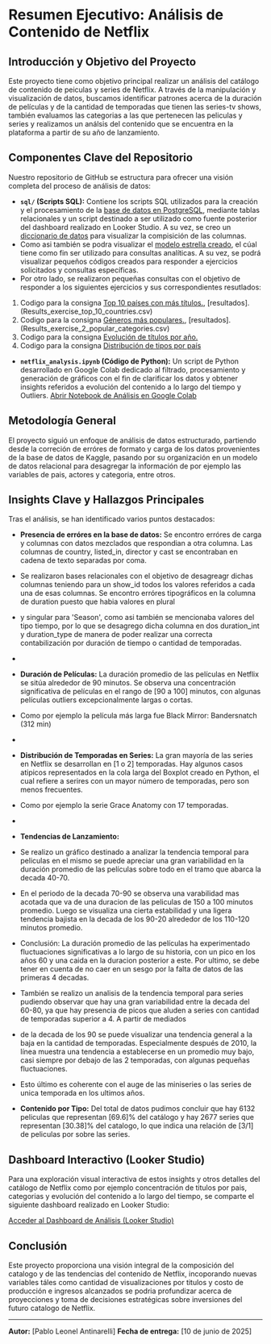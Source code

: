# Resumen Ejecutivo: Análisis de Contenido de Netflix


## Introducción y Objetivo del Proyecto

Este proyecto tiene como objetivo principal realizar un análisis del catálogo de contenido de peiculas y series de Netflix. A través de la manipulación y visualización de datos, buscamos identificar patrones acerca de la duración de películas 
y de la cantidad de temporadas que tienen las series-tv shows, también evaluamos las categorias a las que pertenecen las peliculas y series y realizamos un análsis del contenido que se encuentra en la plataforma a partir de su año de lanzamiento.


## Componentes Clave del Repositorio

Nuestro repositorio de GitHub se estructura para ofrecer una visión completa del proceso de análisis de datos:

* **`sql/` (Scripts SQL):** Contiene los scripts SQL utilizados para la creación y el procesamiento de la [base de datos en PostgreSQL](codigo_estandarizado.sql), mediante tablas relacionales y un script destinado a ser utilizado como fuente posterior del dashboard realizado en Looker Studio. A su vez, se creo un [diccionario de datos](diccionario_de_datos.csv) para visualizar la compisición de las columnas.
* Como asi también se podra visualizar el [modelo estrella creado](modelo_estrella_estandarizado.sql), el cúal tiene como fin ser utilizado para consultas analíticas. A su vez, se podrá visualizar pequeños códigos creados para responder a ejercicios solicitados y consultas específicas.
* Por otro lado, se realizaron pequeñas consultas con el objetivo de responder a los siguientes ejercicios y sus correspondientes resutlados:
 1) Codigo para la consigna [Top 10 países con más títulos.](Exercise_top_10_countries.sql), [resultados].(Results_exercise_top_10_countries.csv)
 2) Codigo para la consigna [Géneros más populares.](Exercise_2_popular_categories.sql), [resultados].(Results_exercise_2_popular_categories.csv)
 3) Codigo para la consigna [Evolución de títulos por año.](Results_exercise_3_titles_per_year.csv)
 4) Codigo para la consigna [Distribución de tipos por país](Results_exercise_4_type_per_country.csv)
* **`netflix_analysis.ipynb` (Código de Python):** Un script de Python desarrollado en Google Colab dedicado al filtrado, procesamiento y generación de gráficos con el fin de clarificar los datos y obtener insights referidos a evolución del contenido a lo largo del tiempo y Outliers.
[Abrir Notebook de Análisis en Google Colab](https://colab.research.google.com/drive/1GZ_hteDzXQfPQ6bIjg5XAKuivhGxQvjV?usp=sharing)

## Metodología General

El proyecto siguió un enfoque de análisis de datos estructurado, partiendo desde la correción de erróres de formato y carga de los datos provenientes de la base de datos de Kaggle, 
pasando por su organización en un modelo de datos relacional para desagregar la información de por ejemplo las variables de pais, actores y categoria, entre otros.


## Insights Clave y Hallazgos Principales

Tras el análisis, se han identificado varios puntos destacados:

* **Presencia de erróres en la base de datos:** Se encontro erróres de carga y columnas con datos mezclados que respondian a otra columna. Las columnas de country, listed_in, director	y cast se encontraban en cadena de texto separadas por coma.
* Se realizaron bases relacionales con el objetivo de desagreagr dichas columnas teniendo para un show_id todos los valores referidos a cada una de esas columnas. Se encontro erróres tipográficos en la columna de duration puesto que habia valores en plural
* y singular para 'Season', como asi también se mencionaba valores del tipo tiempo, por lo que se desagrego dicha columna en dos duration_int y	duration_type de manera de poder realizar una correcta contabilización por duración de tiempo o cantidad de temporadas.
*
* **Duración de Películas:** La duración promedio de las películas en Netflix se sitúa alrededor de 90 minutos. Se observa una concentración significativa de películas en el rango de [90 a 100] minutos, con algunas películas outliers excepcionalmente largas o cortas.
* Como por ejemplo la película más larga fue Black Mirror: Bandersnatch (312 min)
*
* **Distribución de Temporadas en Series:** La gran mayoría de las series en Netflix se desarrollan en [1 o 2] temporadas. Hay algunos casos atipicos representados en la cola larga del Boxplot creado en Python, el cual refiere  a serires con un mayor número de temporadas, pero son menos frecuentes.
* Como por ejemplo la serie Grace Anatomy con 17 temporadas.
* 
* **Tendencias de Lanzamiento:**
* Se realizo un gráfico destinado a analizar la tendencia temporal para peliculas en el mismo se puede apreciar una gran variabilidad en la duración promedio de las películas sobre todo en el tramo que abarca la decada 40-70.
* En el periodo de la decada 70-90 se observa una varabilidad mas acotada que va de una duracion de las peliculas de 150 a 100 minutos promedio. Luego se visualiza una cierta estabilidad y una ligera tendencia bajista en la decada de los 90-20 alrededor de los 110-120 minutos promedio.
* Conclusión: La duración promedio de las películas ha experimentado fluctuaciones significativas a lo largo de su historia, con un pico en los años 60 y una caida en la duracion posterior a este. Por ultimo, se debe tener en cuenta de no caer en un sesgo por la falta de datos de las primeras 4 decadas.

* También se realizo un analisis de la tendencia temporal para series pudiendo observar que hay una gran variabilidad entre la decada del 60-80, ya que hay presencia de picos que aluden a series con cantidad de temporadas superior a 4. A partir de mediados
* de la decada de los 90 se puede visualizar una tendencia general a la baja en la cantidad de temporadas. Especialmente después de 2010, la línea muestra una tendencia a establecerse en un promedio muy bajo, casi siempre por debajo de las 2 temporadas, con algunas pequeñas fluctuaciones.
* Esto último es coherente con el auge de las miniseries o las series de unica temporada en los ultimos años.

* **Contenido por Tipo:** Del total de datos pudimos concluir que hay 6132 peliculas que representan [69.6]% del catálogo y hay 2677 series que representan [30.38]% del catalogo, lo que indica una relación de [3/1] de peliculas por sobre las series.


## Dashboard Interactivo (Looker Studio)

Para una exploración visual interactiva de estos insights y otros detalles del catálogo de Netflix como por ejemplo concentración de titulos por pais, categorias y evolución del contenido a lo largo del tiempo, se comparte el siguiente dashboard realizado en Looker Studio:

[Acceder al Dashboard de Análisis (Looker Studio)](https://lookerstudio.google.com/reporting/0d580124-7616-462e-8409-c1bec239f7c7)

## Conclusión

Este proyecto proporciona una visión integral de la composición del catalogo y de las tendencias del contenido de Netflix, incoporando nuevas variables táles como cantidad de visualizaciones por titulos y costo de producción
e ingresos alcanzados se podria profundizar acerca de proyecciones y toma de decisiones estratégicas sobre inversiones del futuro catalogo de Netflix.

---
**Autor:** [Pablo Leonel Antinarelli]
**Fecha de entrega:** [10 de junio de 2025]
